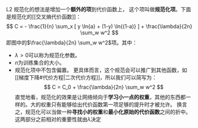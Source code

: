 L2 规范化的想法是增加一个**额外的项**到代价函数上， 这个项叫做**规范化项**。下面是规范化的[[交叉熵代价函数]]：
$$
C = - \frac{1}{n} 
\sum_x 
[
y \ln{a} + (1-y) \ln{(1-a)}
]
+
\frac{\lambda}{2n} \sum_w w^2
$$
即图中的$\frac{\lambda}{2n} \sum_w w^2$项。其中：
- $\lambda > 0$可以称为规范化参数。
- $n$为训练集合的大小。
- 规范化项中不包含偏置。
更具体而言，这个规范会可以推广到其他函数，如[[梯度下降#代价方程|二次代价方程]]，所以我们可以简写为：
$$
C = C_0 + \frac{\lambda}{2n} \sum_w w^2
$$
直觉地看，规范化的效果是让网络倾向于**学习小一点的权重**，其他的东西都一样的。大的权重只有能够给出代价函数第一项足够的提升时才被允许。
换言之，规范化可以当做一种**寻找小的权重**和**最小化原始的代价函数**之间的折中。这两部分之前相对的重要性就由$\lambda$决定